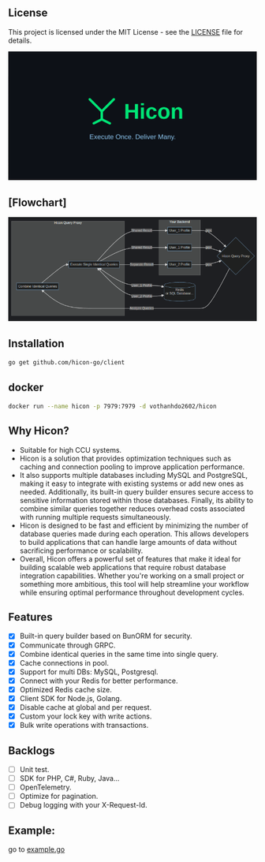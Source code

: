 ## License

This project is licensed under the MIT License - see the [LICENSE](LICENSE) file for details.

![img.png](logo.png)

## [Flowchart]

![img.png](flowchart.png)

## Installation

```bash
go get github.com/hicon-go/client
```

## docker

```bash
docker run --name hicon -p 7979:7979 -d vothanhdo2602/hicon
```

## Why Hicon?

- Suitable for high CCU systems.
- Hicon is a solution that provides optimization techniques such as caching and connection pooling to improve
  application performance.
- It also supports multiple databases including MySQL and PostgreSQL, making it easy to integrate with existing systems
  or add new ones as needed. Additionally, its built-in query builder ensures secure access to sensitive information
  stored within those databases. Finally, its ability to combine similar queries together reduces overhead costs
  associated with running multiple requests simultaneously.
- Hicon is designed to be fast and efficient by minimizing the number of database queries made during each operation.
  This allows developers to build applications that can handle large amounts of data without sacrificing performance or
  scalability.
- Overall, Hicon offers a powerful set of features that make it ideal for building scalable web applications that
  require robust database integration capabilities. Whether you're working on a small project or something more
  ambitious, this tool will help streamline your workflow while ensuring optimal performance throughout development
  cycles.

## Features

- [x] Built-in query builder based on BunORM for security.
- [x] Communicate through GRPC.
- [x] Combine identical queries in the same time into single query.
- [x] Cache connections in pool.
- [x] Support for multi DBs: MySQL, Postgresql.
- [x] Connect with your Redis for better performance.
- [x] Optimized Redis cache size.
- [x] Client SDK for Node.js, Golang.
- [x] Disable cache at global and per request.
- [x] Custom your lock key with write actions.
- [x] Bulk write operations with transactions.

## Backlogs

- [ ] Unit test.
- [ ] SDK for PHP, C#, Ruby, Java...
- [ ] OpenTelemetry.
- [ ] Optimize for pagination.
- [ ] Debug logging with your X-Request-Id.

## Example:

go to [example.go](example/example.go)
